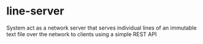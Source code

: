 # line-server
System act as a network server that serves individual lines of an immutable text file over the network to clients using a simple REST API
